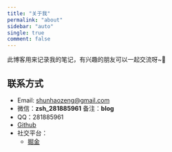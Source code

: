 ```yaml
---
title: "关于我"
permalink: "about"
sidebar: "auto"
single: true
comment: false
---
```


此博客用来记录我的笔记，有兴趣的朋友可以一起交流呀~🤣

## 联系方式

- Email: shunhaozeng@gmail.com
- 微信：**zsh_281885961** 备注：**blog**
- QQ：281885961
- [Github](https://github.com/ITxiaohao)
- 社交平台：
  - [掘金](https://juejin.im/user/57c4ac7fc4c97100619a0fce)
